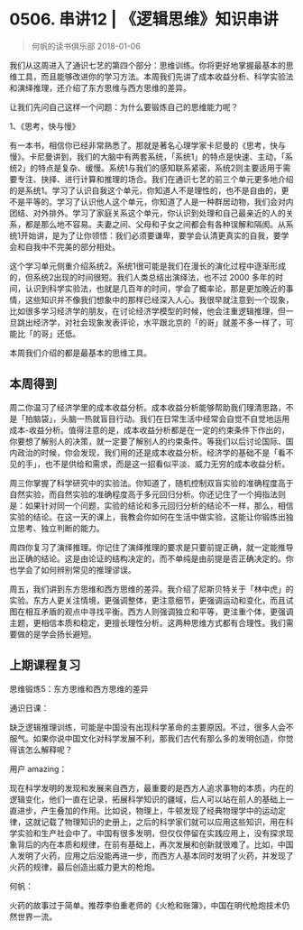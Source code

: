 # 0506. 串讲12 | 《逻辑思维》知识串讲
> 何帆的读书俱乐部
2018-01-06

我们从这周进入了通识七艺的第四个部分：思维训练。你将更好地掌握最基本的思维工具，而且能够改进你的学习方法。本周我们先讲了成本收益分析、科学实验法和演绎推理，还介绍了东方思维与西方思维的差异。

让我们先问自己这样一个问题：为什么要锻炼自己的思维能力呢？

1、《思考，快与慢》

有一本书，相信你已经非常熟悉了。那就是著名心理学家卡尼曼的《思考，快与慢》。卡尼曼讲到，我们的大脑中有两套系统，「系统1」的特点是快速、主动，「系统2」的特点是复杂、缓慢。系统1与我们的感知联系紧密，系统2则主要适用于需要专注、抉择、进行计算和推理的场合。我们在通识七艺的前三个单元更多地介绍的是系统1。学习了认识自我这个单元，你知道人不是理性的，也不是自由的，更不是平等的。学习了认识他人这个单元，你知道了人是一种群居动物，我们会对内团结、对外排外。学习了家庭关系这个单元，你认识到处理和自己最亲近的人的关系，都是那么地不容易。夫妻之间、父母和子女之间都会有各种误解和隔阂。从系统1开始讲，是为了让你领悟：我们必须要谦卑，要学会认清更真实的自我，要学会和自我中不完美的部分相处。

这个学习单元侧重介绍系统2。系统1很可能是我们在漫长的演化过程中逐渐形成的，但系统2出现的时间很短。我们人类总结出演绎法，也不过 2000 多年的时间，认识到科学实验法，也就是几百年的时间，学会了概率论，那是更加晚近的事情，这些知识并不像我们想象中的那样已经深入人心。我很早就注意到一个现象，比如很多学习经济学的朋友，在讨论经济学模型的时候，他会注重逻辑推理，但一旦跳出经济学，对社会现象发表评论，水平跟北京的「的哥」就差不多一样了，可能比「的哥」还低。

本周我们介绍的都是最基本的思维工具。

## 本周得到

周二你温习了经济学里的成本收益分析。成本收益分析能够帮助我们理清思路，不是「拍脑袋」，头脑一热就盲目行动。我们在日常生活中经常会自觉不自觉地运用成本-收益分析。值得注意的是，成本收益分析都是在一定的约束条件下作出的，你要想了解别人的决策，就一定要了解别人的约束条件。等我们以后讨论国际、国内政治的时候，你会发现，我们用的还是成本收益分析。经济学的基础不是「看不见的手」，也不是供给和需求，而是这一招看似平淡、威力无穷的成本收益分析。

周三你掌握了科学研究中的实验法。你知道了，随机控制双盲实验的准确程度高于自然实验，而自然实验的准确程度高于多元回归分析。你还记住了一个拇指法则是：如果针对同一个问题，实验的结论和多元回归分析的结论不一样，那么，相信实验的结论。在这一天的课上，我教会你如何在生活中做实验，这能让你锻炼出独立思考、独立判断的能力。

周四你复习了演绎推理。你记住了演绎推理的要求是只要前提正确，就一定能推导出正确的结论。这是由论证的结构决定的，而不单纯是由前提是否正确决定的。你也学会了如何辨别常见的推理谬误。

周五，我们讲到东方思维和西方思维的差异。我介绍了尼斯贝特关于「林中虎」的实验。东方人更关注情境，更强调整体，更注意细节，更强调运动和变化，而且试图在相互矛盾的观点中寻找平衡。西方人则强调独立和平等，更注重个体，更强调主题，更相信本质和稳定，更擅长理性分析。这两种思维方式都有合理性。我们需要做的是学会扬长避短。

## 上期课程复习

思维锻炼5：东方思维和西方思维的差异

通识日课：

缺乏逻辑推理训练，可能是中国没有出现科学革命的主要原因。不过，很多人会不服气。如果你说中国文化对科学发展不利，那我们古代有那么多的发明创造，你觉得该怎么解释呢？

用户 amazing：

现在科学发明的发现和发展来自西方，最重要的是西方人追求事物的本质，内在的逻辑变化，他们一直在记录，拓展科学知识的疆域，后人可以站在前人的基础上一直进步，产生叠加的作用。比如说，物理上，牛顿发现了经典物理学中的运动定律，这就记载了物理知识的史册上，之后的科学家们就可以应用这些知识，用在科学实验和生产社会中了。中国有很多发明，但仅仅停留在实践应用上，没有探求现象背后的内在本质和规律，在前有基础上，再次发展和创新就很难了。比如，中国人发明了火药，应用之后没能再进一步，而西方人基本同时发明了火药，并发现了火药的规律，最后创造出威力更大的枪炮。

何帆：

火药的故事过于简单。推荐李伯重老师的《火枪和账簿》，中国在明代枪炮技术仍然世界一流。




